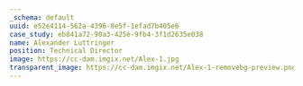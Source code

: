 ```yaml
---
_schema: default
uuid: e52e4114-562a-4396-8e5f-1efad7b405e6
case_study: eb841a72-90a3-425e-9fb4-3f1d2635e038
name: Alexander Luttringer
position: Technical Director
image: https://cc-dam.imgix.net/Alex-1.jpg
transparent_image: https://cc-dam.imgix.net/Alex-1-removebg-preview.png
---
```

